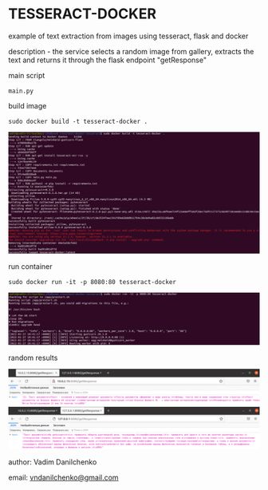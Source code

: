 # TESSERACT-DOCKER

example of text extraction from images using tesseract, flask and docker 

description - the service selects a random image from gallery, extracts the text and returns it through the flask endpoint "getResponse"

main script

    main.py
    
    
build image 

    sudo docker build -t tesseract-docker .

![build image](screenshots/build.png)
    
run container

    sudo docker run -it -p 8080:80 tesseract-docker

![run container](screenshots/run.png)

random results 

![res1](screenshots/example%201.png)
![res2](screenshots/example%202.png)



author: Vadim Danilchenko

email: vndanilchenko@gmail.com 